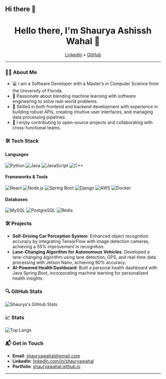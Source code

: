 ## Hi there 👋

<h1 align="center">Hello there, I'm Shaurya Ashissh Wahal 👋</h1>
<p align="center">
  <a href="https://www.linkedin.com/in/shauryawahal/">LinkedIn</a> •
  <a href="https://github.com/shaurya-wahal">GitHub</a>
</p>

---

### 👨‍💻 About Me
- 💻 I am a Software Developer with a Master’s in Computer Science from the University of Florida.
- 🤖 Passionate about blending machine learning with software engineering to solve real-world problems.
- 🌱 Skilled in both frontend and backend development with experience in building robust APIs, creating intuitive user interfaces, and managing data processing pipelines.
- 🚀 I enjoy contributing to open-source projects and collaborating with cross-functional teams.

### 🛠️ Tech Stack
#### Languages
![Python](https://img.shields.io/badge/-Python-3776AB?style=flat-square&logo=python&logoColor=white)
![Java](https://img.shields.io/badge/-Java-007396?style=flat-square&logo=java&logoColor=white)
![JavaScript](https://img.shields.io/badge/-JavaScript-F7DF1E?style=flat-square&logo=javascript&logoColor=black)
![C++](https://img.shields.io/badge/-C++-00599C?style=flat-square&logo=c%2B%2B&logoColor=white)

#### Frameworks & Tools
![React](https://img.shields.io/badge/-React-61DAFB?style=flat-square&logo=react&logoColor=black)
![Node.js](https://img.shields.io/badge/-Node.js-339933?style=flat-square&logo=node.js&logoColor=white)
![Spring Boot](https://img.shields.io/badge/-Spring%20Boot-6DB33F?style=flat-square&logo=spring-boot&logoColor=white)
![Django](https://img.shields.io/badge/-Django-092E20?style=flat-square&logo=django&logoColor=white)
![AWS](https://img.shields.io/badge/-AWS-232F3E?style=flat-square&logo=amazon-aws&logoColor=white)
![Docker](https://img.shields.io/badge/-Docker-2496ED?style=flat-square&logo=docker&logoColor=white)

#### Databases
![MySQL](https://img.shields.io/badge/-MySQL-4479A1?style=flat-square&logo=mysql&logoColor=white)
![PostgreSQL](https://img.shields.io/badge/-PostgreSQL-336791?style=flat-square&logo=postgresql&logoColor=white)
![Redis](https://img.shields.io/badge/-Redis-DC382D?style=flat-square&logo=redis&logoColor=white)

### 🛠️ Projects
- **Self-Driving Car Perception System**: Enhanced object recognition accuracy by integrating TensorFlow with image detection cameras, achieving a 55% improvement in recognition.
- **Lane-Changing Algorithm for Autonomous Vehicles**: Developed a lane-changing algorithm using lane detection, GPS, and real-time data processing with Jetson Nano, achieving 90% accuracy.
- **AI-Powered Health Dashboard**: Built a personal health dashboard with Java Spring Boot, incorporating machine learning for personalized health insights.

### 🔍 GitHub Stats
![Shaurya's GitHub Stats](https://github-readme-stats.vercel.app/api?username=shaurya-wahal&show_icons=true&theme=radical)

### 📈 Stats
![Top Langs](https://github-readme-stats.vercel.app/api/top-langs/?username=shaurya-wahal&layout=compact&theme=radical)

### 📬 Get in Touch
- **Email**: [shauryawahal@gmail.com](mailto:shauryawahal@gmail.com)
- **LinkedIn**: [linkedin.com/in/shauryawahal](https://www.linkedin.com/in/shauryawahal/)
- **Portfolio**: [shauryawahal.github.io](https://shaurya-wahal.github.io)

---



<!--
**shaurya-wahal/shaurya-wahal** is a ✨ _special_ ✨ repository because its `README.md` (this file) appears on your GitHub profile.

Here are some ideas to get you started:

- 🔭 I’m currently working on ...
- 🌱 I’m currently learning ...
- 👯 I’m looking to collaborate on ...
- 🤔 I’m looking for help with ...
- 💬 Ask me about ...
- 📫 How to reach me: ...
- 😄 Pronouns: ...
- ⚡ Fun fact: ...
-->
